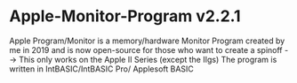 # Apple-Monitor-Program v2.2.1
Apple Program/Monitor is a memory/hardware Monitor Program created by me in 2019 and is now open-source for those who want to create a spinoff --> This only works on the Apple II Series (except the IIgs)
The program is written in IntBASIC/IntBASIC Pro/ Applesoft BASIC
